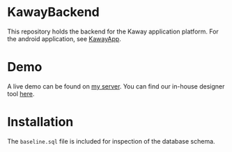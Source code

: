 # KawayBackend
This repository holds the backend for the Kaway application platform. For the android application, see [KawayApp](https://github.com/GlobePH/KawayApp).

# Demo
A live demo can be found on [my server](http://www.jcgurango.com/kaway/). You can find our in-house designer tool [here](http://www.jcgurango.com/kaway/).

# Installation
The `baseline.sql` file is included for inspection of the database schema.